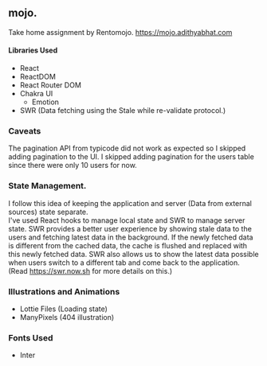 ## mojo.

Take home assignment by Rentomojo. https://mojo.adithyabhat.com

#### Libraries Used
- React
- ReactDOM
- React Router DOM
- Chakra UI
    - Emotion
- SWR (Data fetching using the Stale while re-validate protocol.)

### Caveats

The pagination API from typicode did not work as expected so I skipped adding pagination to the UI. I skipped adding pagination for the users table since there were only 10 users for now.

### State Management.

I follow this idea of keeping the application and server (Data from external sources) state separate.  
I've used React hooks to manage local state and SWR to manage server state. SWR provides a better user experience by showing stale data to the users and fetching latest data in the background. If the newly fetched data is different from the cached data, the cache is flushed and replaced with this newly fetched data. SWR also allows us to show the latest data possible when users switch to a different tab and come back to the application. (Read https://swr.now.sh for more details on this.)

### Illustrations and Animations
- Lottie Files (Loading state)
- ManyPixels (404 illustration)

### Fonts Used
- Inter